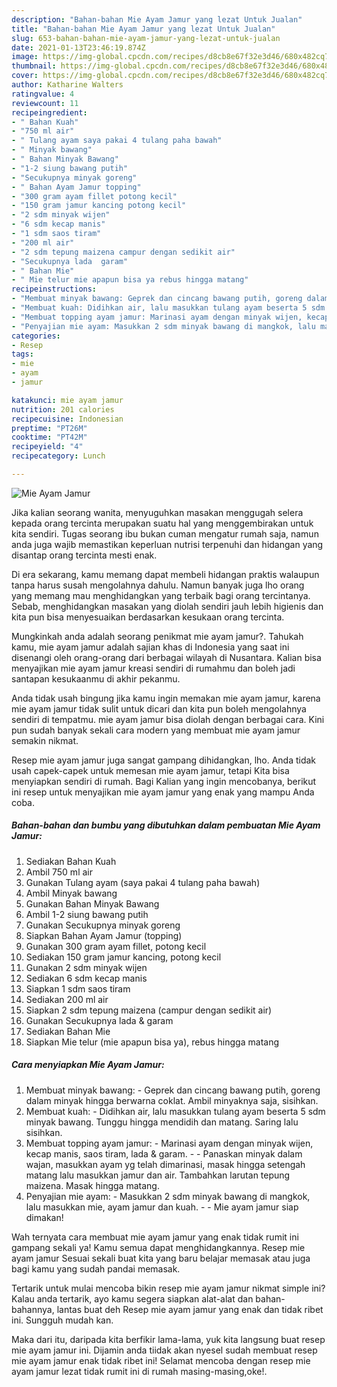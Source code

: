 ```yaml
---
description: "Bahan-bahan Mie Ayam Jamur yang lezat Untuk Jualan"
title: "Bahan-bahan Mie Ayam Jamur yang lezat Untuk Jualan"
slug: 653-bahan-bahan-mie-ayam-jamur-yang-lezat-untuk-jualan
date: 2021-01-13T23:46:19.874Z
image: https://img-global.cpcdn.com/recipes/d8cb8e67f32e3d46/680x482cq70/mie-ayam-jamur-foto-resep-utama.jpg
thumbnail: https://img-global.cpcdn.com/recipes/d8cb8e67f32e3d46/680x482cq70/mie-ayam-jamur-foto-resep-utama.jpg
cover: https://img-global.cpcdn.com/recipes/d8cb8e67f32e3d46/680x482cq70/mie-ayam-jamur-foto-resep-utama.jpg
author: Katharine Walters
ratingvalue: 4
reviewcount: 11
recipeingredient:
- " Bahan Kuah"
- "750 ml air"
- " Tulang ayam saya pakai 4 tulang paha bawah"
- " Minyak bawang"
- " Bahan Minyak Bawang"
- "1-2 siung bawang putih"
- "Secukupnya minyak goreng"
- " Bahan Ayam Jamur topping"
- "300 gram ayam fillet potong kecil"
- "150 gram jamur kancing potong kecil"
- "2 sdm minyak wijen"
- "6 sdm kecap manis"
- "1 sdm saos tiram"
- "200 ml air"
- "2 sdm tepung maizena campur dengan sedikit air"
- "Secukupnya lada  garam"
- " Bahan Mie"
- " Mie telur mie apapun bisa ya rebus hingga matang"
recipeinstructions:
- "Membuat minyak bawang: Geprek dan cincang bawang putih, goreng dalam minyak hingga berwarna coklat. Ambil minyaknya saja, sisihkan."
- "Membuat kuah: Didihkan air, lalu masukkan tulang ayam beserta 5 sdm minyak bawang. Tunggu hingga mendidih dan matang. Saring lalu sisihkan."
- "Membuat topping ayam jamur: Marinasi ayam dengan minyak wijen, kecap manis, saos tiram, lada &amp; garam.   Panaskan minyak dalam wajan, masukkan ayam yg telah dimarinasi, masak hingga setengah matang lalu masukkan jamur dan air. Tambahkan larutan tepung maizena. Masak hingga matang."
- "Penyajian mie ayam: Masukkan 2 sdm minyak bawang di mangkok, lalu masukkan mie, ayam jamur dan kuah.   Mie ayam jamur siap dimakan!"
categories:
- Resep
tags:
- mie
- ayam
- jamur

katakunci: mie ayam jamur 
nutrition: 201 calories
recipecuisine: Indonesian
preptime: "PT26M"
cooktime: "PT42M"
recipeyield: "4"
recipecategory: Lunch

---
```



![Mie Ayam Jamur](https://img-global.cpcdn.com/recipes/d8cb8e67f32e3d46/680x482cq70/mie-ayam-jamur-foto-resep-utama.jpg)

Jika kalian seorang wanita, menyuguhkan masakan menggugah selera kepada orang tercinta merupakan suatu hal yang menggembirakan untuk kita sendiri. Tugas seorang ibu bukan cuman mengatur rumah saja, namun anda juga wajib memastikan keperluan nutrisi terpenuhi dan hidangan yang disantap orang tercinta mesti enak.

Di era  sekarang, kamu memang dapat membeli hidangan praktis walaupun tanpa harus susah mengolahnya dahulu. Namun banyak juga lho orang yang memang mau menghidangkan yang terbaik bagi orang tercintanya. Sebab, menghidangkan masakan yang diolah sendiri jauh lebih higienis dan kita pun bisa menyesuaikan berdasarkan kesukaan orang tercinta. 



Mungkinkah anda adalah seorang penikmat mie ayam jamur?. Tahukah kamu, mie ayam jamur adalah sajian khas di Indonesia yang saat ini disenangi oleh orang-orang dari berbagai wilayah di Nusantara. Kalian bisa menyajikan mie ayam jamur kreasi sendiri di rumahmu dan boleh jadi santapan kesukaanmu di akhir pekanmu.

Anda tidak usah bingung jika kamu ingin memakan mie ayam jamur, karena mie ayam jamur tidak sulit untuk dicari dan kita pun boleh mengolahnya sendiri di tempatmu. mie ayam jamur bisa diolah dengan berbagai cara. Kini pun sudah banyak sekali cara modern yang membuat mie ayam jamur semakin nikmat.

Resep mie ayam jamur juga sangat gampang dihidangkan, lho. Anda tidak usah capek-capek untuk memesan mie ayam jamur, tetapi Kita bisa menyiapkan sendiri di rumah. Bagi Kalian yang ingin mencobanya, berikut ini resep untuk menyajikan mie ayam jamur yang enak yang mampu Anda coba.

<!--inarticleads1-->

##### Bahan-bahan dan bumbu yang dibutuhkan dalam pembuatan Mie Ayam Jamur:

1. Sediakan  Bahan Kuah
1. Ambil 750 ml air
1. Gunakan  Tulang ayam (saya pakai 4 tulang paha bawah)
1. Ambil  Minyak bawang
1. Gunakan  Bahan Minyak Bawang
1. Ambil 1-2 siung bawang putih
1. Gunakan Secukupnya minyak goreng
1. Siapkan  Bahan Ayam Jamur (topping)
1. Gunakan 300 gram ayam fillet, potong kecil
1. Sediakan 150 gram jamur kancing, potong kecil
1. Gunakan 2 sdm minyak wijen
1. Sediakan 6 sdm kecap manis
1. Siapkan 1 sdm saos tiram
1. Sediakan 200 ml air
1. Siapkan 2 sdm tepung maizena (campur dengan sedikit air)
1. Gunakan Secukupnya lada &amp; garam
1. Sediakan  Bahan Mie
1. Siapkan  Mie telur (mie apapun bisa ya), rebus hingga matang




<!--inarticleads2-->

##### Cara menyiapkan Mie Ayam Jamur:

1. Membuat minyak bawang: - Geprek dan cincang bawang putih, goreng dalam minyak hingga berwarna coklat. Ambil minyaknya saja, sisihkan.
1. Membuat kuah: - Didihkan air, lalu masukkan tulang ayam beserta 5 sdm minyak bawang. Tunggu hingga mendidih dan matang. Saring lalu sisihkan.
1. Membuat topping ayam jamur: - Marinasi ayam dengan minyak wijen, kecap manis, saos tiram, lada &amp; garam.  -  - Panaskan minyak dalam wajan, masukkan ayam yg telah dimarinasi, masak hingga setengah matang lalu masukkan jamur dan air. Tambahkan larutan tepung maizena. Masak hingga matang.
1. Penyajian mie ayam: - Masukkan 2 sdm minyak bawang di mangkok, lalu masukkan mie, ayam jamur dan kuah.  -  - Mie ayam jamur siap dimakan!




Wah ternyata cara membuat mie ayam jamur yang enak tidak rumit ini gampang sekali ya! Kamu semua dapat menghidangkannya. Resep mie ayam jamur Sesuai sekali buat kita yang baru belajar memasak atau juga bagi kamu yang sudah pandai memasak.

Tertarik untuk mulai mencoba bikin resep mie ayam jamur nikmat simple ini? Kalau anda tertarik, ayo kamu segera siapkan alat-alat dan bahan-bahannya, lantas buat deh Resep mie ayam jamur yang enak dan tidak ribet ini. Sungguh mudah kan. 

Maka dari itu, daripada kita berfikir lama-lama, yuk kita langsung buat resep mie ayam jamur ini. Dijamin anda tiidak akan nyesel sudah membuat resep mie ayam jamur enak tidak ribet ini! Selamat mencoba dengan resep mie ayam jamur lezat tidak rumit ini di rumah masing-masing,oke!.

